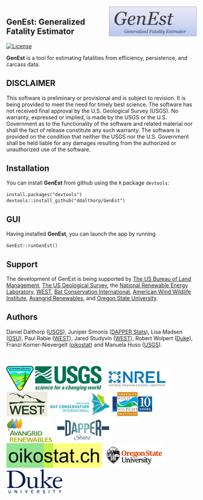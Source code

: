 <img src = 'inst/app/www/GenEst.png' height = '80' align="right" />

## GenEst: Generalized Fatality Estimator    

[![License](https://img.shields.io/badge/license-GPL%20(%3E=%203)-blue.svg)](https://raw.githubusercontent.com/ddaltorp/GenEst/master/LICENSE)

**GenEst** is a tool for estimating fatalities from efficiency, persistence,
and carcass data.

## DISCLAIMER

This software is preliminary or provisional and is subject to revision. It is
being provided to meet the need for timely best science. The software has not
received final approval by the U.S. Geological Survey (USGS). No warranty,
expressed or implied, is made by the USGS or the U.S. Government as to the
functionality of the software and related material nor shall the fact of release
constitute any such warranty. The software is provided on the condition that
neither the USGS nor the U.S. Government shall be held liable for any damages
resulting from the authorized or unauthorized use of the software.

## Installation

You can install **GenEst** from github using the `R` package `devtools`:

```
install.packages("devtools")
devtools::install_github("ddalthorp/GenEst")
```

## GUI

Having installed **GenEst**, you can launch the app by running

```
GenEst::runGenEst()
```

## Support

The development of GenEst is being supported by [The US Bureau of Land
Management](https://www.blm.gov/), [The US Geological
Survey](https://www.usgs.gov/), the [National Renewable Energy 
Laboratory](https://www.nrel.gov/),
[WEST](http://www.westconsultants.com/), [Bat Conservation
International](http://www.batcon.org/), [American 
Wind Wildlife Institute](https://awwi.org/), [Avangrid 
Renewables](http://www.avangridrenewables.us/), and [Oregon State
University](https://oregonstate.edu/). 

## Authors

Daniel Dalthorp ([USGS](https://www.usgs.gov/)), Juniper Simonis ([DAPPER
Stats](www.dapperstats.com)), Lisa Madsen ([OSU](https://oregonstate.edu/)),
Paul Rabie ([WEST](http://www.westconsultants.com/)), Jared Studyvin
([WEST](http://www.westconsultants.com/)), Robert Wolpert 
([Duke](http://www2.stat.duke.edu/~rlw/)), Franzi Korner-Nievergelt 
([oikostat](http://www.oikostat.ch/)) and Manuela Huso 
([USGS](https://www.usgs.gov/)).

<br><br>
<img src = 'inst/app/www/blm.jpg' height = '65'> <img src = 'inst/app/www/usgs.png' height = '65'> <img src = 'inst/app/www/nrel.jpg' height = '65'> <img src = 'inst/app/www/west.png' height = '65'> <img src = 'inst/app/www/bci.jpg' height = '65'> <img src = 'inst/app/www/awwi.png' height = '65'> <img src = 'inst/app/www/avangrid.png' height = '65'> <img src = 'inst/app/www/dapper.png' height = '65'> <img src = 'inst/app/www/oikostat.jpg' height = '65'> <img src = 'inst/app/www/osu.jpg' height = '65'> <img src = 'inst/app/www/duke.png' height = '65'>
